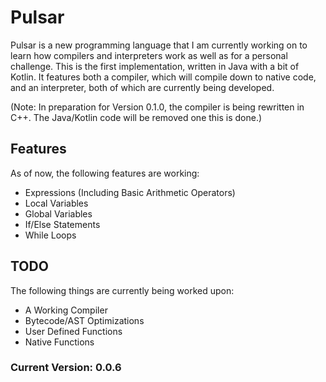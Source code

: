 # Pulsar

Pulsar is a new programming language that I am currently working on to learn how compilers and interpreters work as well as for a personal challenge. This is the first implementation, written in Java with a bit of Kotlin. It features both a compiler, which will compile down to native code, and an interpreter, both of which are currently being developed.

(Note: In preparation for Version 0.1.0, the compiler is being rewritten in C++. The Java/Kotlin code will be removed one this is done.)

## Features
As of now, the following features are working:
- Expressions (Including Basic Arithmetic Operators)
- Local Variables
- Global Variables
- If/Else Statements
- While Loops

## TODO
The following things are currently being worked upon:
- A Working Compiler
- Bytecode/AST Optimizations
- User Defined Functions
- Native Functions

### Current Version: 0.0.6
